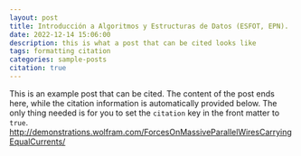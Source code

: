 ```yaml
---
layout: post
title: Introducción a Algoritmos y Estructuras de Datos (ESFOT, EPN).
date: 2022-12-14 15:06:00
description: this is what a post that can be cited looks like
tags: formatting citation
categories: sample-posts
citation: true
---
```


This is an example post that can be cited. The content of the post ends here, while the citation information is automatically provided below. The only thing needed is for you to set the `citation` key in the front matter to `true`.
http://demonstrations.wolfram.com/ForcesOnMassiveParallelWiresCarryingEqualCurrents/
